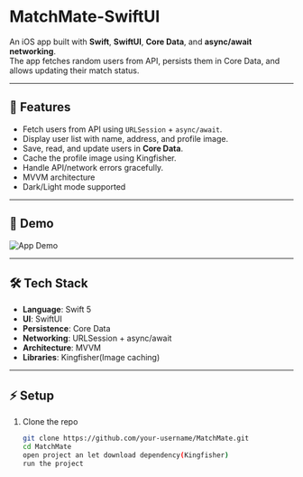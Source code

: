 # MatchMate-SwiftUI


An iOS app built with **Swift**, **SwiftUI**, **Core Data**, and **async/await networking**.  
The app fetches random users from API, persists them in Core Data, and allows updating their match status.  

---

## 🚀 Features  
- Fetch users from API using `URLSession` + `async/await`.  
- Display user list with name, address, and profile image.  
- Save, read, and update users in **Core Data**.  
- Cache the profile image using Kingfisher.  
- Handle API/network errors gracefully.  
- MVVM architecture 
- Dark/Light mode supported

---

## 📸 Demo  

![App Demo](./demo.gif)  

---

## 🛠️ Tech Stack  
- **Language**: Swift 5  
- **UI**: SwiftUI  
- **Persistence**: Core Data  
- **Networking**: URLSession + async/await  
- **Architecture**: MVVM
- **Libraries**: Kingfisher(Image caching)

---

## ⚡ Setup  

1. Clone the repo  
   ```bash
   git clone https://github.com/your-username/MatchMate.git
   cd MatchMate
   open project an let download dependency(Kingfisher)
   run the project
